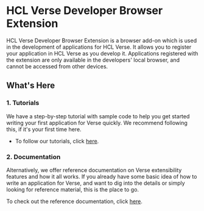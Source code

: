 # HCL Verse Developer Browser Extension

HCL Verse Developer Browser Extension is a browser add-on which is used in the development of applications for HCL Verse. It allows you to register your application in HCL Verse as you develop it. Applications registered with the extension are only available in the developers' local browser, and cannot be accessed from other devices.

## What's Here

### 1. Tutorials

We have a step-by-step tutorial with sample code to help you get started writing your first application for Verse quickly. We recommend following this, if it's your first time here.

- To follow our tutorials, click [here][2].

### 2. Documentation

Alternatively, we offer reference documentation on Verse extensibility features and how it all works. If you already have some basic idea of how to write an application for Verse, and want to dig into the details or simply looking for reference material, this is the place to go.

To check out the reference documentation, click [here][1].

[1]: https://doc.cwpcollaboration.com/verse-developer/docs/introduction
[2]: https://doc.cwpcollaboration.com/verse-developer/docs/getting-started
